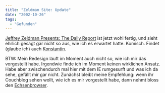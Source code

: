 ```yaml
---
title: "Zeldman Site: Update"
date: "2002-10-26"
tags:
  - "Gefunden"
---
```


[Jeffrey Zeldman Presents: The Daily Report](https://web.archive.org/web/20040904174740/http://www.zeldman.com/coming.html "Jeffrey Zeldman Presents: The Daily Report") ist jetzt wohl fertig, und sieht ehrlich gesagt gar nicht so aus, wie ich es erwartet hatte. Komisch. Findet (glaube ich) auch [Konstantin](https://web.archive.org/web/20040904174740/http://www.worldwideklein.tv/nothing.php?id=P2471 "Nothing but the truth: Alles neu macht der Oktober").

BTW: Mein Redesign läuft im Moment auch nicht so, wie ich mir das vorgestellt habe. Irgendwie finde ich im Moment keinen wirklichen Ansatz. Habe aber zwischendurch mal hier mit dem IE rumgesurft und was ich da sehe, gefällt mir gar nicht. Zunächst bleibt meine Empfehlung: wenn ihr Couchblog sehen wollt, wie ich es mir vorgestellt habe, dann nehmt bloss den [Echsenbrowser](https://web.archive.org/web/20040904174740/http://www.mozilla.org/).
